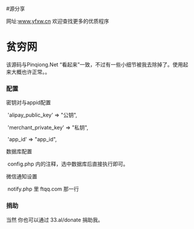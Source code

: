 #源分享

网址:www.yfxw.cn  欢迎查找更多的优质程序

# 贫穷网

该源码与Pinqiong.Net “看起来”一致，不过有一些小细节被我去除掉了。使用起来大概也许正常。。

### 配置

密钥对与appid配置

​	'alipay_public_key' => "公钥",

​	'merchant_private_key' => "私钥",

​	'app_id' => "app_id",

数据库配置

​	config.php 内的注释，选中数据库后直接执行即可。

微信通知设置

​	notify.php 里 ftqq.com 那一行

### 捐助

当然 你也可以通过 33.al/donate 捐助我。